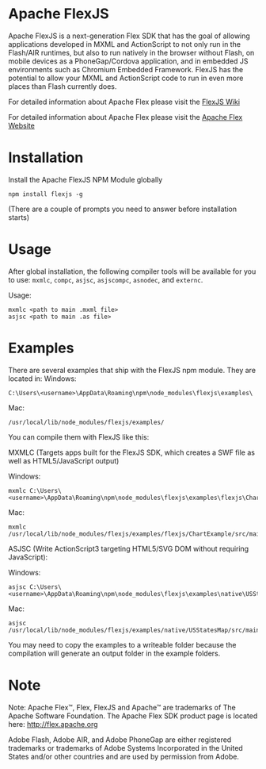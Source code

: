 Apache FlexJS
=============

Apache FlexJS is a next-generation Flex SDK that has the goal of allowing 
applications developed in MXML and ActionScript to not only run in the 
Flash/AIR runtimes, but also to run natively in the browser without Flash, 
on mobile devices as a PhoneGap/Cordova application, and in embedded JS 
environments such as Chromium Embedded Framework. FlexJS has the potential 
to allow your MXML and ActionScript code to run in even more places than 
Flash currently does. 

For detailed information about Apache Flex please visit the 
[FlexJS Wiki](https://s.apache.org/flexjs)

For detailed information about Apache Flex please visit the
[Apache Flex Website](http://flex.apache.org/)

Installation
==================================

Install the Apache FlexJS NPM Module globally

    npm install flexjs -g

(There are a couple of prompts you need to answer before installation starts)
	
Usage
==================================	

After global installation, the following compiler tools will be available for you 
to use: `mxmlc`, `compc`, `asjsc`, `asjscompc`, `asnodec`, and `externc`.

Usage: 

	mxmlc <path to main .mxml file>
	asjsc <path to main .as file>

Examples
==================================	

There are several examples that ship with the FlexJS npm module. They are located in:
Windows:

	C:\Users\<username>\AppData\Roaming\npm\node_modules\flexjs\examples\

Mac:

	/usr/local/lib/node_modules/flexjs/examples/ 

You can compile them with FlexJS like this:

MXMLC (Targets apps built for the FlexJS SDK, which creates a SWF file as well as 
HTML5/JavaScript output)

Windows:

	mxmlc C:\Users\<username>\AppData\Roaming\npm\node_modules\flexjs\examples\flexjs\ChartExample\src\main\flex\ChartExample.mxml

Mac:

	mxmlc /usr/local/lib/node_modules/flexjs/examples/flexjs/ChartExample/src/main/flex/ChartExample.mxml

ASJSC (Write ActionScript3 targeting HTML5/SVG DOM without requiring JavaScript):

Windows:

	asjsc C:\Users\<username>\AppData\Roaming\npm\node_modules\flexjs\examples\native\USStatesMap\src\main\flex\USStatesMap.as

Mac:

	asjsc /usr/local/lib/node_modules/flexjs/examples/native/USStatesMap/src/main/flex/USStatesMap.as

You may need to copy the examples to a writeable folder because the compilation
will generate an output folder in the example folders.

Note
=================================
    
Note: Apache Flex™, Flex, FlexJS and Apache™ are trademarks of The Apache Software Foundation.
The Apache Flex SDK product page is located here: http://flex.apache.org

Adobe Flash, Adobe AIR, and Adobe PhoneGap are either registered trademarks or trademarks 
of Adobe Systems Incorporated in the United States and/or other countries and are used by 
permission from Adobe.